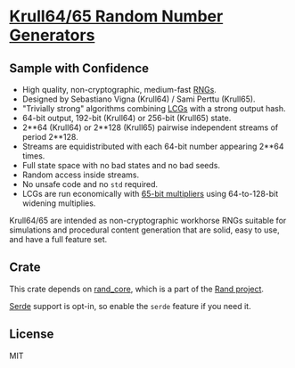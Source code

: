 # [Krull64/65 Random Number Generators](https://github.com/SamiPerttu/rand_krull)

## Sample with Confidence

- High quality, non-cryptographic, medium-fast [RNGs](https://en.wikipedia.org/wiki/Random_number_generation).
- Designed by Sebastiano Vigna (Krull64) / Sami Perttu (Krull65).
- "Trivially strong" algorithms combining [LCGs](https://en.wikipedia.org/wiki/Linear_congruential_generator) with a strong output hash.
- 64-bit output, 192-bit (Krull64) or 256-bit (Krull65) state.
- 2\*\*64 (Krull64) or 2\*\*128 (Krull65) pairwise independent streams of period 2\*\*128.
- Streams are equidistributed with each 64-bit number appearing 2\*\*64 times.
- Full state space with no bad states and no bad seeds.
- Random access inside streams.
- No unsafe code and no `std` required.
- LCGs are run economically with [65-bit multipliers](https://arxiv.org/abs/2001.05304) using 64-to-128-bit widening multiplies.

Krull64/65 are intended as non-cryptographic workhorse RNGs
suitable for simulations and procedural content generation
that are solid, easy to use, and have a full feature set.

## Crate

This crate depends on [rand_core](https://crates.io/crates/rand_core), which is
a part of the [Rand project](https://github.com/rust-random/rand).

[Serde](https://serde.rs/) support is opt-in, so enable the `serde` feature if you need it.

## License

MIT
